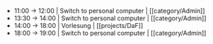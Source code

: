 - 11:00 -> 12:00 | Switch to personal computer | [[category/Admin]]
- 13:30 -> 14:00 | Switch to personal computer | [[category/Admin]]
- 14:00 -> 18:00 | Vorlesung | [[projects/DaF]]
- 18:00 -> 19:00 | Switch to personal computer | [[category/Admin]]